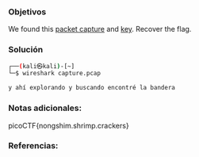 ### Objetivos 

We found this [packet capture](https://jupiter.challenges.picoctf.org/static/0c84d3636dd088d9fe4efd5d0d869a06/capture.pcap) and [key](https://jupiter.challenges.picoctf.org/static/0c84d3636dd088d9fe4efd5d0d869a06/picopico.key). Recover the flag.

### Solución 

``` bash
┌──(kali㉿kali)-[~]
└─$ wireshark capture.pcap

y ahí explorando y buscando encontré la bandera
```

### Notas adicionales:

picoCTF{nongshim.shrimp.crackers}


### Referencias:
